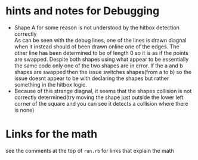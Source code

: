 # hints and notes for Debugging
- Shape A for some reason is not understood by the hitbox detection correctly  
As can be seen with the debug lines, one of the lines is drawn diagnal when it instead should of been drawn online one of the edges. The other line has been determined to be of length 0 so it is as if the points are swapped. Despite both shapes using what appear to be essentially the same code only one of the two shapes are in error. If the a and b shapes are swapped then the issue switches shapes(from a to b) so the issue doesnt appear to be with declaring the shapes but rather something in the hitbox logic.
- Because of this strange diagnal, it seems that the shapes collision is not correctly determined(try moving the shape just outside the lower left corner of the square and you can see it detects a collision where there is none)

# Links for the math
see the comments at the top of `run.rb` for links that explain the math
